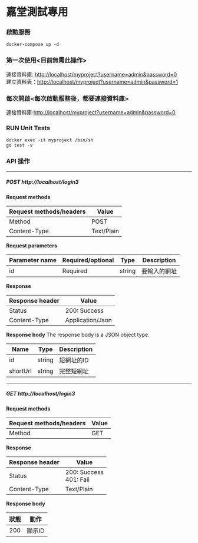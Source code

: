 # 嘉堂測試專用
### 啟動服務
```
docker-compose up -d
```
### 第一次使用<目前無需此操作>
連接資料庫: <http://localhost/myproject?username=admin&password=0>  
建立資料表：<http://localhost/myproject?username=admin&password=1>

### 每次開啟<每次啟動服務後，都要連接資料庫>
連接資料庫:<http://localhost/myproject?username=admin&password=0>  

### RUN Unit Tests
```
docker exec -it myproject /bin/sh
go test -v
```

### API 操作

----
##### POST http://localhost/login3

**Request methods**

| Request methods/headers | Value |
| ------------- | ------------------------------ |
| Method      | POST       |
| Content-Type   | Text/Plain     |

**Request parameters**

| Parameter name | Required/optional | Type | Description |
| --------- | ------------ |------ |------------ |
| id      | Required    |	string    |要輸入的網址    |

**Response**

| Response header | Value |
| ------------- | ------------------------------ |
| Status  | 200: Success       |
| Content-Type   | Application/Json     |

**Response body**
The response body is a JSON object type.

| Name | Type | Description |
| --------- |------ |------------ |
| id      |	string    |短網址的ID    |
| shortUrl  |	string |完整短網址|

----

##### GET http://localhost/login3

**Request methods**

| Request methods/headers | Value |
| ------------- | ------------------------------ |
| Method      | GET       |


**Response**

| Response header | Value |
| ------------- | ------------------------------ |
| Status  | 200: Success<br>401: Fail|
| Content-Type   | Text/Plain     |

**Response body**

| 狀態 |動作|
| ------------- | ------------------------------ |
| 200  | 顯示ID|


